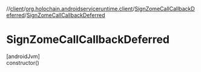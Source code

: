 //[client](../../../index.md)/[org.holochain.androidserviceruntime.client](../index.md)/[SignZomeCallCallbackDeferred](index.md)/[SignZomeCallCallbackDeferred](-sign-zome-call-callback-deferred.md)

# SignZomeCallCallbackDeferred

[androidJvm]\
constructor()